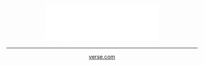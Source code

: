 <div align="center">

<img src="./src/assets/img/VERSE.png" width="300px">

---

[verse.com](https://leoosilvp.github.io/VERSE/)
</div>
